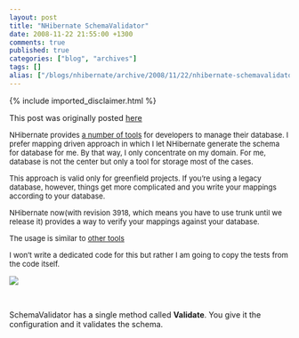 ```yaml
---
layout: post
title: "NHibernate SchemaValidator"
date: 2008-11-22 21:55:00 +1300
comments: true
published: true
categories: ["blog", "archives"]
tags: []
alias: ["/blogs/nhibernate/archive/2008/11/22/nhibernate-schemavalidator.aspx"]
---
```

<!-- more -->
{% include imported_disclaimer.html %}
<p>This post was originally posted <a href="http://tunatoksoz.com/post/NHibernate-SchemaValidator.aspx">here</a></p>
<p><span style="font-size: small;">NHibernate provides <a href="http://blogs.hibernatingrhinos.com/nhibernate/archive/2008/04/28/create-and-update-database-schema.aspx" target="_blank">a number of tools</a>
for developers to manage their database. I prefer mapping driven
approach in which I let NHibernate generate the schema for database for
me. By that way, I only concentrate on my domain. For me, database is
not the center but only a tool for storage most of the cases.</span></p>
<p><span style="font-size: small;">This
approach is valid only for greenfield projects. If you&rsquo;re using a
legacy database, however, things get more complicated and you write
your mappings according to your database. </span></p>
<p><span style="font-size: small;">NHibernate
now(with revision 3918, which means you have to use trunk until we
release it) provides a way to verify your mappings against your
database.</span></p>
<p><span style="font-size: small;">The usage is similar to <a href="http://blogs.hibernatingrhinos.com/nhibernate/archive/2008/04/28/create-and-update-database-schema.aspx" target="_blank">other tools</a></span></p>
<p><span style="font-size: small;">I won&rsquo;t write a dedicated code for this but rather I am going to copy the tests from the code itself. </span></p>
<p><img src="/cfs-file.ashx/__key/CommunityServer.Components.UserFiles/00.00.00.21.06/schemavalidator_5F00_test.jpg" /></p>
<p>&nbsp;</p>
<p>SchemaValidator has a single method called <b>Validate</b>. You give it the configuration and it validates the schema.</p>
